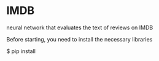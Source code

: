 # IMDB
neural network that evaluates the text of reviews on IMDB

Before starting, you need to install the necessary libraries

$ pip install
